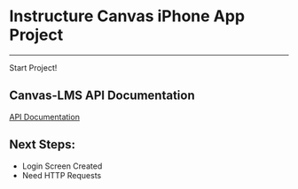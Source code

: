 # Instructure Canvas iPhone App Project
***

Start Project!

## Canvas-LMS API Documentation 

[API Documentation](http://instructure.github.com/canvas-lms/doc/api/basics.html)

## Next Steps:

* Login Screen Created
* Need HTTP Requests

